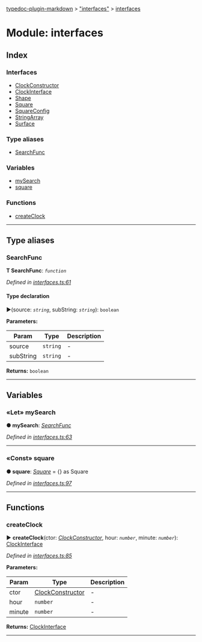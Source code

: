 [typedoc-plugin-markdown](../README.md) > ["interfaces"](../modules/_interfaces_.md) > [interfaces](../modules/_interfaces_.interfaces.md)



# Module: interfaces

## Index

### Interfaces

* [ClockConstructor](../interfaces/_interfaces_.interfaces.clockconstructor.md)
* [ClockInterface](../interfaces/_interfaces_.interfaces.clockinterface.md)
* [Shape](../interfaces/_interfaces_.interfaces.shape.md)
* [Square](../interfaces/_interfaces_.interfaces.square.md)
* [SquareConfig](../interfaces/_interfaces_.interfaces.squareconfig.md)
* [StringArray](../interfaces/_interfaces_.interfaces.stringarray.md)
* [Surface](../interfaces/_interfaces_.interfaces.surface.md)


### Type aliases

* [SearchFunc](_interfaces_.interfaces.md#searchfunc)


### Variables

* [mySearch](_interfaces_.interfaces.md#mysearch)
* [square](_interfaces_.interfaces.md#square-1)


### Functions

* [createClock](_interfaces_.interfaces.md#createclock)



---
## Type aliases
<a id="searchfunc"></a>

###  SearchFunc

**Τ SearchFunc**:  *`function`* 

*Defined in [interfaces.ts:61](https://github.com/tgreyjs/typedoc-plugin-markdown/blob/bb94e89/tests/src/interfaces.ts#L61)*


#### Type declaration
►(source: *`string`*, subString: *`string`*): `boolean`



**Parameters:**

| Param | Type | Description |
| ------ | ------ | ------ |
| source | `string`   |  - |
| subString | `string`   |  - |





**Returns:** `boolean`






___


## Variables
<a id="mysearch"></a>

### «Let» mySearch

**●  mySearch**:  *[SearchFunc](_interfaces_.interfaces.md#searchfunc)* 

*Defined in [interfaces.ts:63](https://github.com/tgreyjs/typedoc-plugin-markdown/blob/bb94e89/tests/src/interfaces.ts#L63)*





___

<a id="square-1"></a>

### «Const» square

**●  square**:  *[Square](../interfaces/_interfaces_.interfaces.square.md)*  =  {} as Square

*Defined in [interfaces.ts:97](https://github.com/tgreyjs/typedoc-plugin-markdown/blob/bb94e89/tests/src/interfaces.ts#L97)*





___


## Functions
<a id="createclock"></a>

###  createClock

► **createClock**(ctor: *[ClockConstructor](../interfaces/_interfaces_.interfaces.clockconstructor.md)*, hour: *`number`*, minute: *`number`*): [ClockInterface](../interfaces/_interfaces_.interfaces.clockinterface.md)



*Defined in [interfaces.ts:85](https://github.com/tgreyjs/typedoc-plugin-markdown/blob/bb94e89/tests/src/interfaces.ts#L85)*



**Parameters:**

| Param | Type | Description |
| ------ | ------ | ------ |
| ctor | [ClockConstructor](../interfaces/_interfaces_.interfaces.clockconstructor.md)   |  - |
| hour | `number`   |  - |
| minute | `number`   |  - |





**Returns:** [ClockInterface](../interfaces/_interfaces_.interfaces.clockinterface.md)





___


